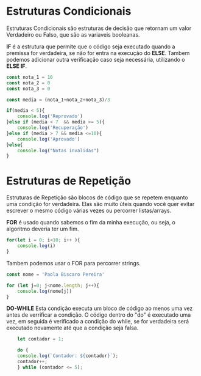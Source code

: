 # Estruturas Condicionais

Estruturas Condicionais são estruturas de decisão que retornam um valor Verdadeiro ou Falso, que são as variaveis booleanas.

**IF** é a estrutura que permite que o código seja executado quando a premissa for verdadeira, se não for entra na execução do **ELSE**.
Tambem podemos adicionar outra verificação caso seja necessária, utilizando o **ELSE IF**.

```javascript
const nota_1 = 10
const nota_2 = 0
const nota_3 = 0

const media = (nota_1+nota_2+nota_3)/3

if(media < 5){
    console.log('Reprovado')
}else if (media < 7  && media >= 5){
    console.log('Recuperação')
}else if (media > 7 && media <=10){
    console.log('Aprovado')
}else{
    console.log("Notas invalidas")
}
```

# Estruturas de Repetição

Estruturas de Repetição são blocos de código que se repetem enquanto uma condição for verdadeira. Elas são muito úteis quando você quer evitar escrever o mesmo código várias vezes ou percorrer listas/arrays.

**FOR** é usado quando sabemos o fim da minha execução, ou seja, o algoritmo deveria ter um fim.

```javascript
for(let i = 0; i<10; i++ ){
    console.log(i)
}
```

Tambem podemos usar o FOR para percorrer strings.

```javascript
const nome = 'Paola Biscaro Pereira'

for (let j=0; j<nome.length; j++){
    console.log(nome[j])
}
```


**DO-WHILE** Esta condição executa um bloco de código ao menos uma vez antes de verrificar a condição.
O código dentro do "do" é executado uma vez, em seguida é verificado a condição do while, se for verdadeira será executado novamente até que a condição seja falsa.

```javascript
    let contador = 1;

    do {
    console.log(`Contador: ${contador}`);
    contador++;
    } while (contador <= 5);


```




